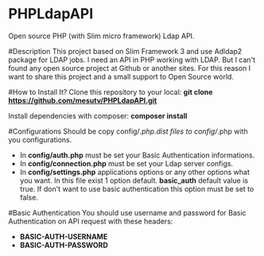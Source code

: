 # PHPLdapAPI
Open source PHP (with Slim micro framework) Ldap API.

#Description
This project based on Slim Framework 3 and use Adldap2 package for LDAP jobs. I need an API in PHP working with LDAP. But I can't found any open source project at Github or another sites.
For this reason I want to share this project and a small support to Open Source world. 

#How to Install It?
Clone this repository to your local:
**git clone https://github.com/mesutv/PHPLdapAPI.git**

Install dependencies with composer:
**composer install**

#Configurations
Should be copy config/*.php.dist files to config/*.php with you configurations.

- In **config/auth.php** must be set your Basic Authentication informations. 
- In **config/connection.php** must be set your Ldap server configs.
- In **config/settings.php** applications options or any other options what you want. In this file exist 1 option default. **basic_auth** default value is true. If don't want to use basic authentication this option must be set to false.

#Basic Authentication
You should use username and password for Basic Authentication on API request with these headers:
- **BASIC-AUTH-USERNAME**
- **BASIC-AUTH-PASSWORD**
